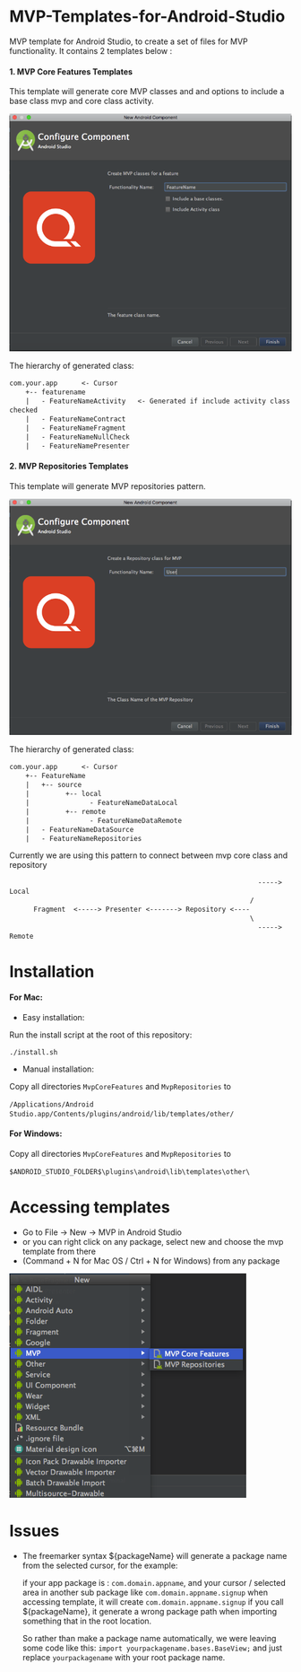 # MVP-Templates-for-Android-Studio
MVP template for Android Studio, to create a set of files for MVP functionality.
It contains 2 templates below :


#### 1. MVP Core Features Templates
This template will generate core MVP classes and and options to include a base class mvp and core class activity.

![MVP Core Features UI](screenshots/mvp-core-features.png "MVP Core Features UI")

The hierarchy of generated class:
```
com.your.app      <- Cursor
    +-- featurename
    |   - FeatureNameActivity   <- Generated if include activity class checked
    |   - FeatureNameContract
    |   - FeatureNameFragment
    |   - FeatureNameNullCheck
    |   - FeatureNamePresenter
```


#### 2. MVP Repositories Templates
This template will generate MVP repositories pattern.

![MVP Repositories UI](screenshots/mvp-repositories.png "MVP Repositories UI")

The hierarchy of generated class:
```
com.your.app      <- Cursor
    +-- FeatureName
    |   +-- source
    |         +-- local
    |               - FeatureNameDataLocal
    |         +-- remote
    |               - FeatureNameDataRemote
    |   - FeatureNameDataSource
    |   - FeatureNameRepositories
```

Currently we are using this pattern to connect between mvp core class and repository
``` 
                                                              -----> Local
                                                            /
      Fragment  <-----> Presenter <-------> Repository <----
                                                            \
                                                              -----> Remote
```


# Installation
#### For Mac:

- Easy installation:

Run the install script at the root of this repository:

```
./install.sh
```

- Manual installation:

Copy all directories `MvpCoreFeatures` and `MvpRepositories` to

`/Applications/Android Studio.app/Contents/plugins/android/lib/templates/other/`

#### For Windows:

Copy all directories `MvpCoreFeatures` and `MvpRepositories` to 

`$ANDROID_STUDIO_FOLDER$\plugins\android\lib\templates\other\`


# Accessing templates

- Go to File -> New -> MVP in Android Studio
- or you can right click on any package, select new and choose the mvp template from there
- (Command + N for Mac OS / Ctrl + N for Windows) from any package

![Accessing templates](screenshots/accessing-templates.png "Accessing templates")


# Issues
- The freemarker syntax ${packageName} will generate a package name from the selected cursor, 
for the example:

  if your app package is : ```com.domain.appname```, and your cursor / selected area in another sub package like          ```com.domain.appname.signup``` when accessing template, it will create ```com.domain.appname.signup``` if you call ${packageName}, it generate a wrong package path when importing something that in the root location. 
  
  So rather than make a package name automatically, we were leaving some code like this: ```import yourpackagename.bases.BaseView;``` and just replace ```yourpackagename``` with your root package name.
